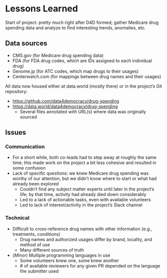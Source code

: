 # Lessons Learned
Start of project: pretty much right after D4D formed; gather Medicare drug spending data and analyze to find interesting trends, anomalies, etc.

## Data sources
* CMS.gov (for Medicare drug spending data)
* FDA (for FDA drug codes, which are IDs assigned to each individual drug)
* Genome.jp (for ATC codes, which map drugs to their usages)
* Centerwatch.com (for mappings between drug names and their usages)

All data now housed either at data.world (mostly there) or in the project’s Git repository:
* https://github.com/data4democracy/drug-spending
* https://data.world/data4democracy/drug-spending
  * Several files annotated with URL(s) where data was originally sourced

## Issues

### Communication
* For a short while, both co-leads had to step away at roughly the same time; this made work on the project a bit less cohesive and resulted in some confusion
* Lack of specific questions: we knew Medicare drug spending was worthy of our attention, but we didn’t know where to start or what had already been explored
  * Couldn’t find any subject matter experts until later in the project’s life; by that time, activity had already died down considerably
  * Led to a lack of actionable tasks, even with available volunteers
  * Led to lack of interest/activity in the project’s Slack channel

### Technical
* Difficult to cross-reference drug names with other information (e.g., treatments, conditions)
  * Drug names and authorized usages differ by brand, locality, and method of use
  * Many different sources of truth
* (*Minor*) Multiple programming languages in use
  * Some volunteers knew one, some knew another
  * \# of available reviewers for any given PR depended on the language the submitter used
